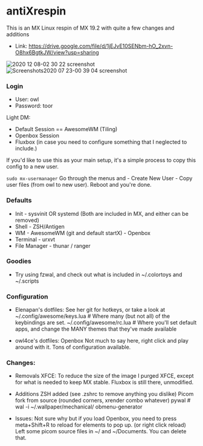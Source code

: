 # antiXrespin

This is an MX Linux respin of MX 19.2 with quite a few changes and additions

- Link:
https://drive.google.com/file/d/1jEJvE10SENbm-hO_2xvn-O8hx6BgtkJW/view?usp=sharing

![2020 12 08-02 30 22 screenshot](https://user-images.githubusercontent.com/64992493/126489340-9b1c2579-217a-415b-8ff3-232745cb93f8.png)
![Screenshots2020 07 23-00 39 04 screenshot](https://user-images.githubusercontent.com/64992493/126489360-5c089181-83f1-4183-950a-b226b8557e32.png)


### Login
- User: owl
- Password: toor

Light DM: 
+ Default Session == AwesomeWM (Tiling)
+ Openbox Session
+ Fluxbox (in case you need to configure something that I neglected to include.)

If you'd like to use this as your main setup, it's a simple process to copy this config to a new user. 

``` sudo mx-usermanager ```
Go through the menus and - Create New User - Copy user files (from owl to new user).
Reboot and you're done.

### Defaults

+ Init - sysvinit OR systemd (Both are included in MX, and either can be removed)
+ Shell - ZSH/Antigen
+ WM - AwesomeWM (git and default startX) - Openbox
+ Terminal - urxvt
+ File Manager - thunar / ranger

### Goodies

- Try using fzwal, and check out what is included in ~/.colortoys and ~/.scripts

### Configuration 

- Elenapan's dotfiles:
  See her git for hotkeys, or take a look at 
  ~/.config/awesome/keys.lua # Where many (but not all) of the keybindings are set.
  ~/.config/awesome/rc.lua # Where you'll set default apps, and change the MANY themes that they've made available

- owl4ce's dotfiles: Openbox
  Not much to say here, right click and play around with it. Tons of configuration available.

### Changes: 

- Removals
XFCE: To reduce the size of the image I purged XFCE, except for what is needed to keep MX stable. Fluxbox is still there, unmodified. 

- Additions
ZSH added (see .zshrc to remove anything you dislike)
Picom fork from source (rounded corners, xrender combo whatever)
pywal # wal -i ~/.wallpaper/mechanical/ 
obmenu-generator

- Issues:
  Not sure why but if you load Openbox, you need to press meta+Shift+R to reload for elements to pop up. (or right click reload)
  Left some picom source files in ~/ and ~/Documents. You can delete that.




